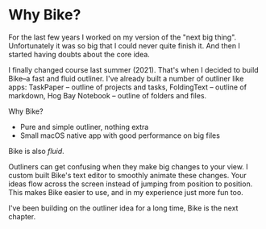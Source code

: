 # Why Bike?

For the last few years I worked on my version of the "next big thing". Unfortunately it was so big that I could never quite finish it. And then I started having doubts about the core idea.

I finally changed course last summer (2021). That's when I decided to build Bike–a fast and fluid outliner. I've already built a number of outliner like apps: TaskPaper – outline of projects and tasks, FoldingText – outline of markdown, Hog Bay Notebook – outline of folders and files.

Why Bike?

* Pure and simple outliner, nothing extra
* Small macOS native app with good performance on big files

Bike is also _fluid_.

Outliners can get confusing when they make big changes to your view. I custom built Bike's text editor to smoothly animate these changes. Your ideas flow across the screen instead of jumping from position to position. This makes Bike easier to use, and in my experience just more fun too.

I've been building on the outliner idea for a long time, Bike is the next chapter.
